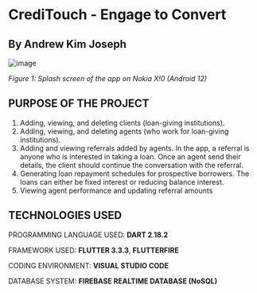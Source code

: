 # CrediTouch - Engage to Convert
## By Andrew Kim Joseph


![image](https://user-images.githubusercontent.com/91619206/205617432-5d07567e-f068-45d6-a8c8-6661428f32d8.png)

_Figure 1: Splash screen of the app on Nokia X!0 (Android 12)_

## PURPOSE OF THE PROJECT
1. Adding, viewing, and deleting clients (loan-giving institutions).
2. Adding, viewing, and deleting agents (who work for loan-giving institutions).
3. Adding and viewing referrals added by agents. In the app, a referral is anyone who is interested in taking a loan. Once an agent send their details, the client should continue the conversation with the referral.
4. Generating loan repayment schedules for prospective borrowers. The loans can either be fixed interest or reducing balance interest.
5. Viewing agent performance and updating referral amounts

## TECHNOLOGIES USED
PROGRAMMING LANGUAGE USED: **DART 2.18.2**

FRAMEWORK USED: **FLUTTER 3.3.3**, **FLUTTERFIRE**

CODING ENVIRONMENT: **VISUAL STUDIO CODE**

DATABASE SYSTEM: **FIREBASE REALTIME DATABASE (NoSQL)**
